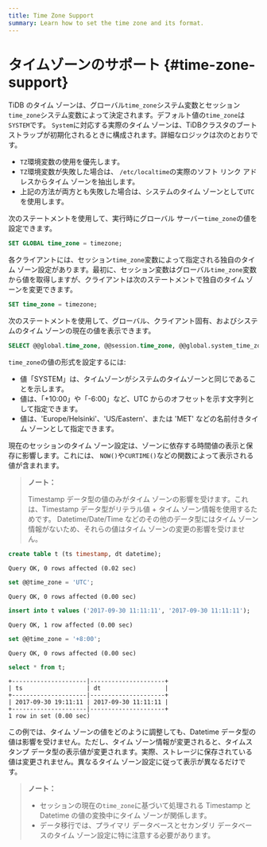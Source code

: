 ```yaml
---
title: Time Zone Support
summary: Learn how to set the time zone and its format.
---
```


# タイムゾーンのサポート {#time-zone-support}

TiDB のタイム ゾーンは、グローバル`time_zone`システム変数とセッション`time_zone`システム変数によって決定されます。デフォルト値の`time_zone`は`SYSTEM`です。 `System`に対応する実際のタイム ゾーンは、TiDBクラスタのブートストラップが初期化されるときに構成されます。詳細なロジックは次のとおりです。

-   `TZ`環境変数の使用を優先します。
-   `TZ`環境変数が失敗した場合は、 `/etc/localtime`の実際のソフト リンク アドレスからタイム ゾーンを抽出します。
-   上記の方法が両方とも失敗した場合は、システムのタイム ゾーンとして`UTC`を使用します。

次のステートメントを使用して、実行時にグローバル サーバー`time_zone`の値を設定できます。


```sql
SET GLOBAL time_zone = timezone;
```

各クライアントには、セッション`time_zone`変数によって指定される独自のタイム ゾーン設定があります。最初に、セッション変数はグローバル`time_zone`変数から値を取得しますが、クライアントは次のステートメントで独自のタイム ゾーンを変更できます。


```sql
SET time_zone = timezone;
```

次のステートメントを使用して、グローバル、クライアント固有、およびシステムのタイム ゾーンの現在の値を表示できます。


```sql
SELECT @@global.time_zone, @@session.time_zone, @@global.system_time_zone;
```

`time_zone`の値の形式を設定するには:

-   値「SYSTEM」は、タイムゾーンがシステムのタイムゾーンと同じであることを示します。
-   値は、「+10:00」や「-6:00」など、UTC からのオフセットを示す文字列として指定できます。
-   値は、&#39;Europe/Helsinki&#39;、&#39;US/Eastern&#39;、または &#39;MET&#39; などの名前付きタイム ゾーンとして指定できます。

現在のセッションのタイム ゾーン設定は、ゾーンに依存する時間値の表示と保存に影響します。これには、 `NOW()`や`CURTIME()`などの関数によって表示される値が含まれます。

> **ノート：**
>
> Timestamp データ型の値のみがタイム ゾーンの影響を受けます。これは、Timestamp データ型がリテラル値 + タイム ゾーン情報を使用するためです。 Datetime/Date/Time などのその他のデータ型にはタイム ゾーン情報がないため、それらの値はタイム ゾーンの変更の影響を受けません。


```sql
create table t (ts timestamp, dt datetime);
```

```
Query OK, 0 rows affected (0.02 sec)
```


```sql
set @@time_zone = 'UTC';
```

```
Query OK, 0 rows affected (0.00 sec)
```


```sql
insert into t values ('2017-09-30 11:11:11', '2017-09-30 11:11:11');
```

```
Query OK, 1 row affected (0.00 sec)
```


```sql
set @@time_zone = '+8:00';
```

```
Query OK, 0 rows affected (0.00 sec)
```


```sql
select * from t;
```

```
+---------------------|---------------------+
| ts                  | dt                  |
+---------------------|---------------------+
| 2017-09-30 19:11:11 | 2017-09-30 11:11:11 |
+---------------------|---------------------+
1 row in set (0.00 sec)
```

この例では、タイム ゾーンの値をどのように調整しても、Datetime データ型の値は影響を受けません。ただし、タイム ゾーン情報が変更されると、タイムスタンプ データ型の表示値が変更されます。実際、ストレージに保存されている値は変更されません。異なるタイム ゾーン設定に従って表示が異なるだけです。

> **ノート：**
>
> -   セッションの現在の`time_zone`に基づいて処理される Timestamp と Datetime の値の変換中にタイム ゾーンが関係します。
> -   データ移行では、プライマリ データベースとセカンダリ データベースのタイム ゾーン設定に特に注意する必要があります。
